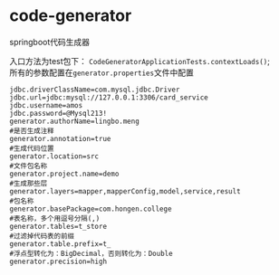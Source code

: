 # code-generator
springboot代码生成器

入口方法为test包下：
          `CodeGeneratorApplicationTests.contextLoads()`;  
所有的参数配置在`generator.properties`文件中配置

```#mysql连接配置
jdbc.driverClassName=com.mysql.jdbc.Driver
jdbc.url=jdbc:mysql://127.0.0.1:3306/card_service
jdbc.username=amos
jdbc.password=@Mysql213!
generator.authorName=lingbo.meng
#是否生成注释
generator.annotation=true
#生成代码位置
generator.location=src
#文件包名称
generator.project.name=demo
#生成那些层
generator.layers=mapper,mapperConfig,model,service,result
#包名称
generator.basePackage=com.hongen.college
#表名称，多个用逗号分隔(,)
generator.tables=t_store
#过滤掉代码表的前缀
generator.table.prefix=t_
#浮点型转化为：BigDecimal，否则转化为：Double
generator.precision=high
```
